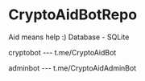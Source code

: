 # CryptoAidBotRepo
Aid means help :)
Database - SQLite

cryptobot --- t.me/CryptoAidBot

adminbot --- t.me/CryptoAidAdminBot
